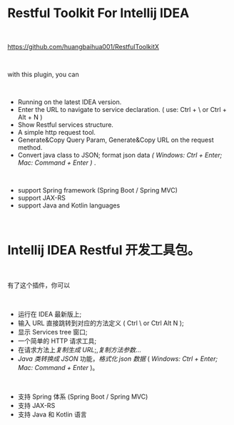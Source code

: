 <!-- Plugin description -->

# Restful Toolkit For Intellij IDEA

<br/>

https://github.com/huangbaihua001/RestfulToolkitX

<br/>

with this plugin, you can

<br/>
<ul>
<li>Running on the latest IDEA version. </li>
<li>Enter the URL to navigate to service declaration. ( use: Ctrl + \ or Ctrl + Alt + N )</li>
<li> Show Restful services structure.</li>
<li>A simple http request tool.</li>
<li>Generate&amp;Copy Query Param, Generate&amp;Copy URL on the request method. </li>
<li>Convert java class to JSON; format json data <em>( Windows: Ctrl + Enter; Mac: Command + Enter ) </em>.</li>
</ul>
<br/>

<ul>
<li>support Spring framework (Spring Boot / Spring MVC)</li>
<li>support JAX-RS</li>
<li>support Java and Kotlin languages</li>
</ul>

<br/>

# Intellij IDEA Restful 开发工具包。

<br/>

有了这个插件，你可以

<br/>
<ul>
<li>运行在 IDEA 最新版上;</li>
<li>输入 URL 直接跳转到对应的方法定义 ( Ctrl \ or Ctrl Alt N );</li>
<li>显示 Services tree 窗口;</li>
<li>一个简单的 HTTP 请求工具;</li>
<li>在请求方法上<em>复制生成 URL</em>;,<em>复制方法参数</em>...</li>
<li><em>Java 类转换成 JSON </em> 功能，<em>格式化 json 数据</em> ( <em>Windows: Ctrl + Enter; Mac: Command + Enter</em> )。</li>
</ul>
<br/>

<ul>
<li>支持 Spring 体系 (Spring Boot / Spring MVC)</li>
<li>支持 JAX-RS </li>
<li>支持 Java 和 Kotlin 语言</li>
</ul>

<!-- Plugin description end -->
